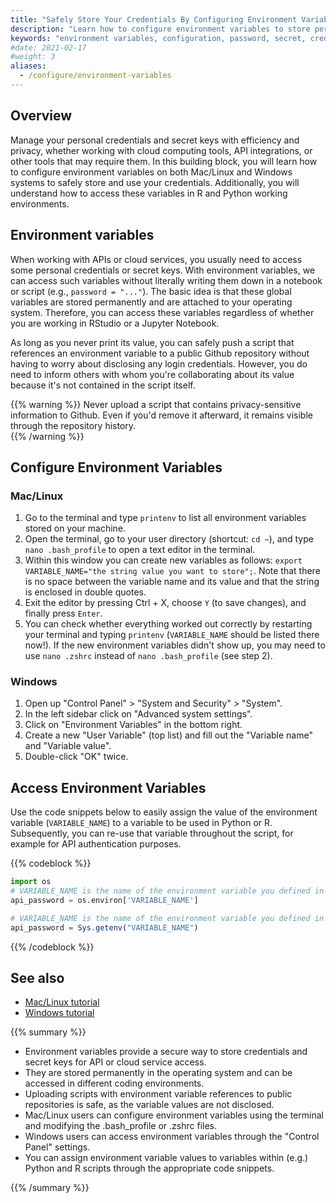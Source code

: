 ```yaml
---
title: "Safely Store Your Credentials By Configuring Environment Variables"
description: "Learn how to configure environment variables to store personal credentials and secret keys in python and R"
keywords: "environment variables, configuration, password, secret, credentials, hiding credentials, security, anonymous, anonymity, python, r, windows, mac, linux, API, cloud"
#date: 2021-02-17
#weight: 3
aliases:
  - /configure/environment-variables
---
```

## Overview <!-- Goal of the Building Block -->
Manage your personal credentials and secret keys with efficiency and privacy, whether working with cloud computing tools, API integrations, or other tools that may require them. In this building block, you will learn how to configure environment variables on both Mac/Linux and Windows systems to safely store and use your credentials. Additionally, you will understand how to access these variables in R and Python working environments.

## Environment variables 
When working with APIs or cloud services, you usually need to access some personal credentials or secret keys. With environment variables, we can access such variables without literally writing them down in a notebook or script (e.g., `password = "..."`). The basic idea is that these global variables are stored permanently and are attached to your operating system. Therefore, you can access these variables regardless of whether you are working in RStudio or a Jupyter Notebook.

As long as you never print its value, you can safely push a script that references an environment variable to a public Github repository without having to worry about disclosing any login credentials. However, you do need to inform others with whom you're collaborating about its value because it's not contained in the script itself.

{{% warning %}}
Never upload a script that contains privacy-sensitive information to Github. Even if you'd remove it afterward, it remains visible through the repository history.  
{{% /warning %}}


## Configure Environment Variables

### Mac/Linux
1. Go to the terminal and type `printenv` to list all environment variables stored on your machine.
2. Open the terminal, go to your user directory (shortcut: `cd ~`), and type `nano .bash_profile` to open a text editor in the terminal.
3. Within this window you can create new variables as follows: `export VARIABLE_NAME="the string value you want to store";`. Note that there is no space between the variable name and its value and that the string is enclosed in double quotes.
4. Exit the editor by pressing Ctrl + X, choose `Y` (to save changes), and finally press `Enter`.
5. You can check whether everything worked out correctly by restarting your terminal and typing `printenv` (`VARIABLE_NAME` should be listed there now!). If the new environment variables didn't show up, you may need to use `nano .zshrc` instead of `nano .bash_profile` (see step 2).

### Windows
1. Open up "Control Panel" > "System and Security" > "System".
2. In the left sidebar click on "Advanced system settings".
3. Click on "Environment Variables" in the bottom right.
4. Create a new "User Variable" (top list) and fill out the "Variable name" and "Variable value".
5. Double-click "OK" twice.


## Access Environment Variables
Use the code snippets below to easily assign the value of the environment variable (`VARIABLE_NAME`) to a variable to be used in Python or R. Subsequently, you can re-use that variable throughout the script, for example for API authentication purposes.

{{% codeblock %}}

```python
import os
# VARIABLE_NAME is the name of the environment variable you defined in the terminal
api_password = os.environ['VARIABLE_NAME']   
```

```R
# VARIABLE_NAME is the name of the environment variable you defined in the terminal
api_password = Sys.getenv("VARIABLE_NAME")
```

{{% /codeblock %}}

## See also

- [Mac/Linux tutorial](https://www.youtube.com/watch?v=5iWhQWVXosU)
- [Windows tutorial](https://www.youtube.com/watch?v=IolxqkL7cD8)

{{% summary %}}

- Environment variables provide a secure way to store credentials and secret keys for API or cloud service access.
- They are stored permanently in the operating system and can be accessed in different coding environments.
- Uploading scripts with environment variable references to public repositories is safe, as the variable values are not disclosed.
- Mac/Linux users can configure environment variables using the terminal and modifying the .bash_profile or .zshrc files.
- Windows users can access environment variables through the "Control Panel" settings.
- You can assign environment variable values to variables within (e.g.) Python and R scripts through the appropriate code snippets.

{{% /summary %}}